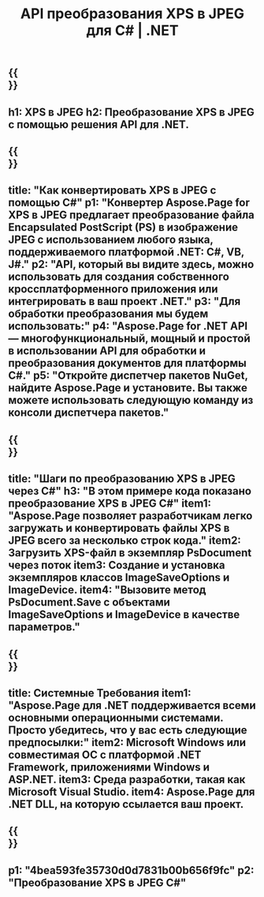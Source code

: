﻿---
translation: true
template: /_templates/_conversion-child-net.md
title: API преобразования XPS в JPEG для C# | .NET
url: /net/conversion/xps-to-jpeg/
description: Пример кода для преобразования XPS в JPEG C#. Используйте пример кода API для пакетного преобразования файлов XPS в JPEG в VB.NET, Asp.NET или любом приложении на основе .NET.
informat: XPS
outformat: JPEG
otherformats: XPS EPS
---

{{<section banner>}}
---
h1: XPS в JPEG
h2: Преобразование XPS в JPEG с помощью решения API для .NET.
---

{{<section overview>}}
---
title: "Как конвертировать XPS в JPEG с помощью C#"
p1: "Конвертер Aspose.Page for XPS в JPEG предлагает преобразование файла Encapsulated PostScript (PS) в изображение JPEG с использованием любого языка, поддерживаемого платформой .NET: C#, VB, J#."
p2: "API, который вы видите здесь, можно использовать для создания собственного кроссплатформенного приложения или интегрировать в ваш проект .NET."
p3: "Для обработки преобразования мы будем использовать:"
p4: "Aspose.Page for .NET API — многофункциональный, мощный и простой в использовании API для обработки и преобразования документов для платформы C#."
p5: "Откройте диспетчер пакетов NuGet, найдите Aspose.Page и установите. Вы также можете использовать следующую команду из консоли диспетчера пакетов."
---

{{<section feature1>}}
---
title: "Шаги по преобразованию XPS в JPEG через С#"
h3: "В этом примере кода показано преобразование XPS в JPEG C#"
item1: "Aspose.Page позволяет разработчикам легко загружать и конвертировать файлы XPS в JPEG всего за несколько строк кода."
item2: Загрузить XPS-файл в экземпляр PsDocument через поток
item3: Создание и установка экземпляров классов ImageSaveOptions и ImageDevice.
item4: "Вызовите метод PsDocument.Save с объектами ImageSaveOptions и ImageDevice в качестве параметров."
---

{{<section feature2>}}
---
title: Системные Требования
item1: "Aspose.Page для .NET поддерживается всеми основными операционными системами. Просто убедитесь, что у вас есть следующие предпосылки:"
item2: Microsoft Windows или совместимая ОС с платформой .NET Framework, приложениями Windows и ASP.NET.
item3: Среда разработки, такая как Microsoft Visual Studio.
item4: Aspose.Page для .NET DLL, на которую ссылается ваш проект.
---

{{<section gist>}}
---
p1: "4bea593fe35730d0d7831b00b656f9fc"
p2: "Преобразование XPS в JPEG C#"
---

